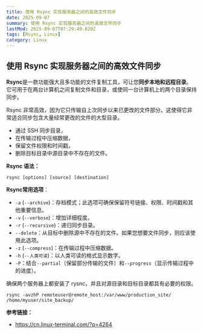 ```yaml
---
title: 使用 Rsync 实现服务器之间的高效文件同步
date: 2025-09-07
summary: 使用 Rsync 实现服务器之间的高效文件同步
lastMod: 2025-09-07T07:29:49.820Z
tags: [Rsync, Linux]
category: Linux
---
```


## 使用 Rsync 实现服务器之间的高效文件同步

**Rsync**是一款功能强大且多功能的文件复制工具，可让您**同步本地和远程目录**。它可用于在两台计算机之间复制文件和目录，或使同一台计算机上的两个目录保持同步。

Rsync 非常高效，因为它只传输自上次同步以来已更改的文件部分。这使得它非常适合同步包含大量经常更改的文件的大型目录。

- 通过 SSH 同步目录，
- 在传输过程中压缩数据，
- 保留文件权限和时间戳，
- 删除目标目录中源目录中不存在的文件。

**Rsync 语法：**

```undefined
rsync [options] [source] [destination]
```

**Rsync常用选项**：

- `-a` (`--archive`)：存档模式；此选项可确保保留符号链接、权限、时间戳和其他重要信息。
- `-v` (`--verbose`)：增加详细程度。
- `-r` (`--recursive`)：递归同步目录。
- `--delete`：从目标中删除源中不存在的文件。如果您想要文件同步，则应该使用此选项。
- `-z` (`--compress`)：在传输过程中压缩数据。
- `-h` (`--人类可读`)：以人类可读的格式显示数字。
- `-P`：结合`--partial`（保留部分传输的文件）和`--progress`（显示传输过程中的进度）。

确保两个服务器上都安装了 rysnc，并且对源目录和目标目录都具有必要的权限。

```
rsync -avzhP remoteuser@remote_host:/var/www/production_site/ /home/myuser/site_backup/
```

**参考链接：**

- https://cn.linux-terminal.com/?p=4264
